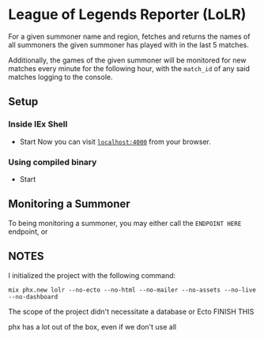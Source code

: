 # League of Legends Reporter (LoLR)

For a given summoner name and region, fetches and returns the names of all
summoners the given summoner has played with in the last 5 matches.

Additionally, the games of the given summoner will be monitored for new matches
every minute for the following hour, with the `match_id` of any said matches
logging to the console.

## Setup

### Inside IEx Shell

- Start
  Now you can visit [`localhost:4000`](http://localhost:4000) from your browser.

### Using compiled binary

- Start

## Monitoring a Summoner

To being monitoring a summoner, you may either call the `ENDPOINT HERE` endpoint,
or

## NOTES

I initialized the project with the following command:

    mix phx.new lolr --no-ecto --no-html --no-mailer --no-assets --no-live --no-dashboard

The scope of the project didn't necessitate a database or Ecto FINISH THIS

phx has a lot out of the box, even if we don't use all

